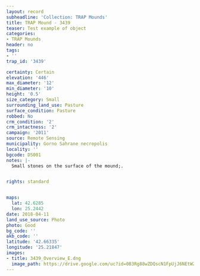 ```yaml
---
layout: record
subheadline: 'Collection: TRAP Mounds'
title: TRAP Mound - 3439
teaser: Test example of object
categories:
- TRAP Mounds
header: no
tags:
- ''
trap_id: '3439'

certainty: Certain
elevation: '446'
max_diameter: '12'
min_diameter: '10'
height: '0.5'
size_category: Small
surrounding_land_use: Pasture
surface_condition: Pasture
robbed: No
crm_condition: '2'
crm_intactness: '2'
campaign: '2011'
source: Remote Sensing
municipality: Gorno Sahrane necropolis
locality: ''
bgcode: DS001
notes: |-
  Small stones on the surface of the mound;.


rights: standard


maps:
  lat: 42.6285
  lon: 25.2442
date: 2018-04-11
land_use_source: Photo
photo: Good
bg_code: ''
akb_code: ''
latitude: '42.66335'
longitude: '25.21847'
images:
- title: 3439_Overview_E.dng
  image_path: https://drive.google.com/uc?id=0B3Rg88wZDQscN1FpUjJ6NEtWZ0E
---
```

